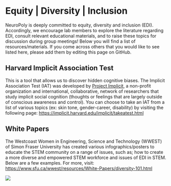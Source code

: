 # Equity | Diversity | Inclusion

NeuroPoly is deeply committed to equity, diversity and inclusion (EDI). Accordingly, we encourage lab members to explore the literature regarding EDI, consult relevant educational materials, and to raise these topics for discussion during group meetings!
Below you will find a list of resources/materials. If you come across others that you would like to see listed here, please add them by editing this page on GitHub.  

## Harvard Implicit Association Test

This is a tool that allows us to discover hidden cognitive biases. The Implicit Association Test (IAT) was developed by [Project Implicit](https://www.projectimplicit.net/), a non-profit organization and international, collaborative, network of researchers that study implicit social cognition (thoughts or feelings that are largely outside of conscious awareness and control).
You can choose to take an IAT from a list of various topics (ex: skin tone, gender-career, disability) by visiting the following page: https://implicit.harvard.edu/implicit/takeatest.html

## White Papers

The Westcoast Women in Engineering, Science and Technology (WWEST) of Simon Fraser University has created various infographics/posters to educate the STEM community on a range of issues, such as; how to create a more diverse and empowered STEM workforce and issues of EDI in STEM. 
Below are a few examples. For more, visit: https://www.sfu.ca/wwest/resources/White-Papers/diversity-101.html

![](.gitbook/assets/fig_home.png)
